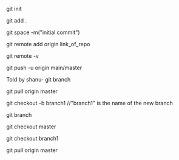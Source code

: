 git init

git add .

git space -m("initial commit")

git remote add origin link_of_repo

git remote -v

git push -u origin main/master



Told by shanu-
  git branch
  
  git pull origin master
  
  git checkout -b branch1   //"branch1" is the name of the new branch
  
  git branch
  
  git checkout master
  
  git checkout branch1
  
  git pull origin master
